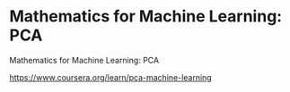 # Mathematics for Machine Learning: PCA
Mathematics for Machine Learning: PCA

https://www.coursera.org/learn/pca-machine-learning
